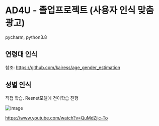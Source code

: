# AD4U - 졸업프로젝트 (사용자 인식 맞춤 광고)
pycharm, python3.8

## 연령대 인식

참조: https://github.com/kairess/age_gender_estimation

## 성별 인식

직접 학습. Resnet모델에 전이학습 진행 

![image](https://user-images.githubusercontent.com/81082825/163244829-0aa19072-928d-405f-be90-c8f5a27b4e78.png)

https://www.youtube.com/watch?v=QuMdZjic-To



